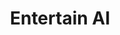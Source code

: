 ---
layout: "layouts/project.njk"
order: 2
title: Entertain AI
language: Sketch
desc: Website design for AI script co-writing social media platform
type: Web Concepts
large_image_url: "./projects/entertain-ai/entertain-ai.png"
small_image_url: "./projects/entertain-ai/entertain-ai.png"
local_image_url: "./entertain-ai@1x.png"
color: "#DDE8EF"
tags: web
---